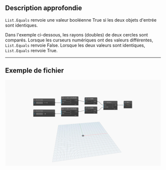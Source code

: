 ## Description approfondie
`List.Equals` renvoie une valeur booléenne True si les deux objets d'entrée sont identiques.

Dans l'exemple ci-dessous, les rayons (doubles) de deux cercles sont comparés. Lorsque les curseurs numériques ont des valeurs différentes, `List.Equals` renvoie False. Lorsque les deux valeurs sont identiques, `List.Equals` renvoie True.
___
## Exemple de fichier

![List.Equals](./List.Equals_img.jpg)
